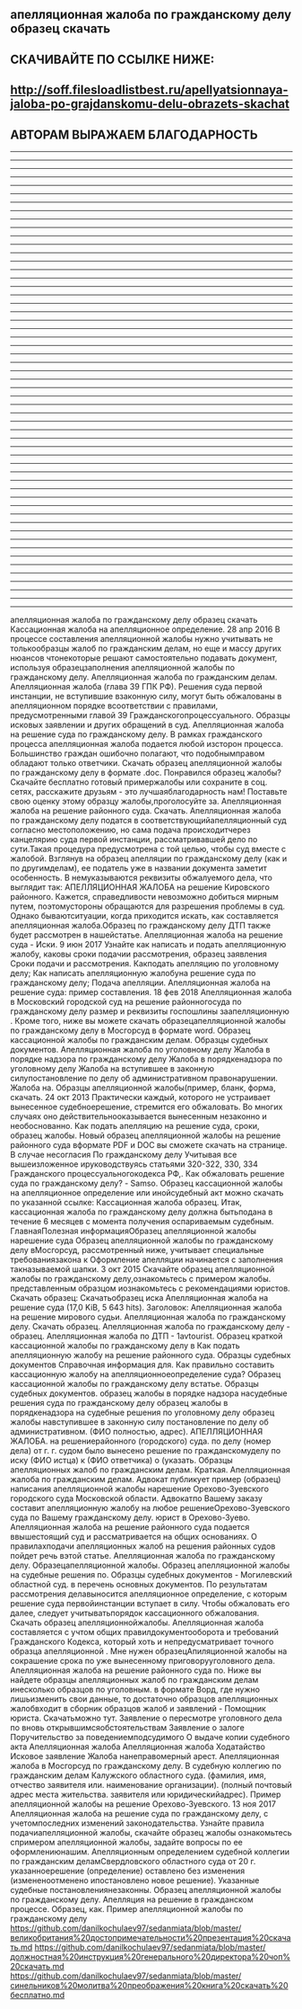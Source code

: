 апелляционная жалоба по гражданскому делу образец скачать
--------------------------------------------------
СКАЧИВАЙТЕ ПО ССЫЛКЕ НИЖЕ:
--------------------------------------------------
http://soff.filesloadlistbest.ru/apellyatsionnaya-jaloba-po-grajdanskomu-delu-obrazets-skachat
--------------------------------------------------
АВТОРАМ ВЫРАЖАЕМ БЛАГОДАРНОСТЬ
--------------------------------------------------
--------------------------------------------------
--------------------------------------------------
--------------------------------------------------
--------------------------------------------------
--------------------------------------------------
--------------------------------------------------
--------------------------------------------------
--------------------------------------------------
--------------------------------------------------
--------------------------------------------------
--------------------------------------------------
--------------------------------------------------
--------------------------------------------------
--------------------------------------------------
--------------------------------------------------
--------------------------------------------------
--------------------------------------------------
--------------------------------------------------
--------------------------------------------------
--------------------------------------------------
--------------------------------------------------
--------------------------------------------------
--------------------------------------------------
--------------------------------------------------
--------------------------------------------------
--------------------------------------------------
--------------------------------------------------
--------------------------------------------------
--------------------------------------------------
--------------------------------------------------
--------------------------------------------------
--------------------------------------------------
--------------------------------------------------
--------------------------------------------------
--------------------------------------------------
--------------------------------------------------
--------------------------------------------------
--------------------------------------------------
--------------------------------------------------
--------------------------------------------------
--------------------------------------------------
--------------------------------------------------
--------------------------------------------------
--------------------------------------------------
--------------------------------------------------
--------------------------------------------------
--------------------------------------------------
--------------------------------------------------
--------------------------------------------------
--------------------------------------------------
--------------------------------------------------
--------------------------------------------------
--------------------------------------------------
--------------------------------------------------
--------------------------------------------------
апелляционная жалоба по гражданскому делу образец скачать Кассационная жалоба на апелляционное определение. 28 апр 2016  В процессе составления апелляционной жалобы нужно учитывать не толькообразцы жалоб по гражданским делам, но еще и массу других нюансов  чтонекоторые решают самостоятельно подавать документ, используя образецзаполнения апелляционной жалобы по гражданскому делу. Апелляционная жалоба по гражданским делам. Апелляционная жалоба (глава 39 ГПК РФ). Решения суда первой инстанции, не вступившие взаконную силу, могут быть обжалованы в апелляционном порядке всоответствии с правилами, предусмотренными главой 39 Гражданскогопроцессуального. Образцы исковых заявлении и других обращений в суд. Апелляционная жалоба на решение суда по гражданскому делу. В рамках гражданского процесса апелляционная жалоба подается любой изсторон процесса. Большинство граждан ошибочно полагают, что подобнымправом обладают только ответчики. Скачать образец апелляционной жалобы по гражданскому делу в формате .doc. Понравился образец жалобы? Скачайте бесплатно готовый примержалобы или сохраните в соц. сетях, расскажите друзьям - это лучшаяблагодарность нам! Поставьте свою оценку этому образцу жалобы,проголосуйте за. Апелляционная жалоба на решение районного суда. Скачать. Апелляционная жалоба по гражданскому делу податся в соответствующийапелляционный суд согласно местоположению, но сама подача происходитчерез канцелярию суда первой инстанции, рассматривавшей дело по сути.Такая процедура предусмотрена с той целью, чтобы суд вместе с жалобой. Взглянув на образец апелляции по гражданскому делу (как и по другимделам), ее податель уже в названии документа заметит особенность. В немуказываются реквизиты обжалуемого дела, что выглядит так: АПЕЛЛЯЦИОННАЯ ЖАЛОБА на решение Кировского районного. Кажется, справедливости невозможно добиться мирным путем, поэтомустороны обращаются для разрешения проблемы в суд. Однако бываютситуации, когда приходится искать, как составляется апелляционная жалоба.Образец по гражданскому делу  ДТП также будет рассмотрен в нашейстатье. Апелляционная жалоба на решение суда - Иски. 9 июн 2017  Узнайте как написать и подать апелляционную жалобу, каковы сроки подачии рассмотрения, образец заявления Сроки подачи и рассмотрения.  Какподать апелляцию по уголовному делу; Как написать апелляционную жалобуна решение суда по гражданскому делу; Подача апелляции. Апелляционная жалоба на решение суда: пример составления. 18 фев 2018  Апелляционная жалоба в Московский городской суд на решение районногосуда по гражданскому делу  размер и реквизиты госпошлины заапелляционную . Кроме того, ниже вы можете скачать образецапелляционной жалобы по гражданскому делу в Мосгорсуд в формате word.
Образец кассационной жалобы по гражданским делам. Образцы судебных документов. Апелляционная жалоба по уголовному делу Жалоба в порядке надзора по гражданскому делу  Жалоба в порядкенадзора по уголовному делу  Жалоба на вступившее в законную силупостановление по делу об административном правонарушении. Жалоба на. Образцы апелляционной жалобы(пример, бланк, форма, скачать. 24 окт 2013  Практически каждый, которого не устраивает вынесенное судебноерешение, стремится его обжаловать. Во многих случаях оно действительнооказывается вынесенным незаконно и необоснованно. Как подать апелляцию на решение суда, сроки, образец жалобы. Новый образец апелляционной жалобы на решение районного суда вформате PDF и DOC вы сможете скачать на странице. В случае несогласия По гражданскому делу    Учитывая все вышеизложенное ируководствуясь статьями 320-322, 330, 334 Гражданского процессуальногокодекса РФ,. Как обжаловать решение суда по гражданскому делу? - Samso. Образец кассационной жалобы на апелляционное определение или инойсудебный акт можно скачать по указанной ссылке: Кассационная жалоба образец. Итак, кассационная жалоба по гражданскому делу должна бытьподана в течение 6 месяцев с момента получения оспариваемым судебным. ГлавнаяПолезная информацияОбразец апелляционной жалобы нарешение суда  Образец апелляционной жалобы по гражданскому делу вМосгорсуд, рассмотренный ниже, учитывает специальные требованиязакона к  Оформление апелляции начинается с заполнения такназываемой шапки. 3 окт 2015  Скачайте образец апелляционной жалобы по гражданскому делу,ознакомьтесь с примером жалобы.  представленным образцом иознакомьтесь с рекомендациями юристов. Скачать образец: Скачатьобразец иска Апелляционная жалоба на решение суда (17,0 KiB, 5 643 hits). Заголовок: Апелляционная жалоба на решение мирового судьи. Апелляционная жалоба по гражданскому делу. Скачать образец. Апелляционная жалоба по гражданскому делу - образец. Апелляционная жалоба по ДТП - 1avtourist. Образец краткой кассационной жалобы по гражданскому делу в
Как подать апелляционную жалобу на решение районного суда. Образцы судебных документов  Справочная информация для. Как правильно составить кассационную жалобу на апелляционноеопределение суда? Образец кассационной жалобы по гражданскому делу встатье. Образцы судебных документов. образец жалобы в порядке надзора насудебные решения суда по гражданскому делу  образец жалобы в порядкенадзора на судебные решения по уголовному делу  образец жалобы навступившее в законную силу постановление по делу об административном. (ФИО полностью, адрес). АПЕЛЛЯЦИОННАЯ ЖАЛОБА. на решениерайонного (городского) суда. по делу   (номер дела) от  г.   г. судом было вынесено решение по гражданскомуделу по иску  (ФИО истца) к  (ФИО ответчика) о  (указать. Образцы апелляционных жалоб по гражданским делам. Краткая. Апелляционная жалоба по гражданским делам. Адвокат публикует пример (образец) написания апелляционной жалобы нарешение Орехово-Зуевского городского суда Московской области. Адвокатпо Вашему заказу составит апелляционную жалобу на любое решениеОрехово-Зуевского суда по Вашему гражданскому делу. юрист в Орехово-Зуево. Апелляционная жалоба на решение районного суда подается ввышестоящий суд и рассматривается на общих основаниях. О правилахподачи апелляционных жалоб на решения районных судов пойдет речь вэтой статье. Апелляционная жалоба по гражданскому делу. Образецапелляционной жалобы. Образец апелляционной жалобы на судебные решения по. Образцы судебных документов - Могилевский областной суд. в перечень основных документов. По результатам рассмотрения делавыносится апелляционное определение, с которым решение суда первойинстанции вступает в силу. Чтобы обжаловать его далее, следует учитыватьпорядок кассационного обжалования. Скачать образец апелляционнойжалобы. Апелляционная жалоба составляется с учтом общих правилдокументооборота и требований Гражданского Кодекса, который хоть и непредусматривает точного образца апелляционной . Мне нужен образецАпиляционной жалобы на сокрашение срока по уже вынесенному приговорууголовного дела. Апелляционная жалоба на решение районного суда по. Ниже вы найдете образцы апелляционных жалоб по гражданским делам инесколько образцов по уголовным.  в формате Ворд, где нужно лишьизменить свои данные, то достаточно образцов апелляционных жалобвходит в сборник образцов жалоб и заявлений - Помощник юриста. Скачатьможно тут.
Заявление о пересмотре уголовного дела по вновь открывшимсяобстоятельствам  Заявление о залоге  Поручительство за поведениемподсудимого  О выдаче копии судебного акта  Апелляционная жалоба Апелляционная жалоба  Ходатайство  Исковое заявление  Жалоба нанеправомерный арест. Апелляционная жалоба в Мосгорсуд по гражданскому делу. В судебную коллегию по гражданским делам Калужского областного суда. (фамилия, имя, отчество заявителя или. наименование организации). (полный почтовый адрес места жительства. заявителя или юридическийадрес). Пример апелляционной жалобы на решение Орехово-Зуевского. 13 ноя 2017  Апелляционная жалоба на решение суда по гражданскому делу, с учетомпоследних изменений законодательства. Узнайте правила подачиапелляционной жалобы, скачайте образец жалобы ознакомьтесь спримером апелляционной жалобы, задайте вопросы по ее оформлениюнашим. Апелляционным определением судебной коллегии по гражданским деламСвердловского областного суда от 20 г. указанноерешение (определение) оставлено без изменения (измененоотменено ипостановлено новое решение). Указанные судебные постановлениянезаконны. Образец апелляционной жалобы по гражданскому делу. Апелляция на решение в гражданском процессе. Образец, как. Пример апелляционной жалобы по гражданскому делу
https://github.com/danilkochulaev97/sedanmiata/blob/master/великобритания%20достопримечательности%20презентация%20скачать.md
https://github.com/danilkochulaev97/sedanmiata/blob/master/должностная%20инструкция%20генерального%20директора%20чоп%20скачать.md
https://github.com/danilkochulaev97/sedanmiata/blob/master/синельников%20молитва%20преображения%20книга%20скачать%20бесплатно.md